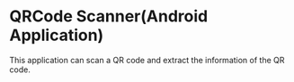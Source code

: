 # QRCode Scanner(Android Application)

<p align = "center>
	
	<img src="https://github.com/prog-cy/QRCodeScanner/blob/master/screen1.jpeg" width="200" height="400"
	margin="10"/>
	<img src="https://github.com/prog-cy/QRCodeScanner/blob/master/screen2.jpeg" width="200" height="400"
	margin="10"/>
	<img src="https://github.com/prog-cy/QRCodeScanner/blob/master/screen3.jpeg" width="200" height="400"
	margin="10"/>

## This application can scan a QR code and extract the information of the QR code.
